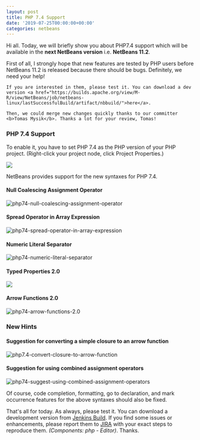 ```yaml
---
layout: post
title: PHP 7.4 Support
date: '2019-07-25T00:00:00+00:00'
categories: netbeans
---
```

<p>
    Hi all. Today, we will briefly show you about PHP7.4 support which will be available in the <b>next NetBeans version</b> i.e. <b>NetBeans 11.2</b>.
</p>
<p>
    First of all, I strongly hope that new features are tested by PHP users before NetBeans 11.2 is released because there should be bugs.
    Definitely, we need your help!

    If you are interested in them, please test it. You can download a dev version <a href="https://builds.apache.org/view/M-R/view/NetBeans/job/netbeans-linux/lastSuccessfulBuild/artifact/nbbuild/">here</a>.

    Then, we could merge new changes quickly thanks to our committer <b>Tomas Mysik</b>. Thanks a lot for your review, Tomas!
</p>
<h3>PHP 7.4 Support</h3>
<p>
    To enable it, you have to set PHP 7.4 as the PHP version of your PHP project. (Right-click your project node, click Project Properties.)
</p>
<img src="https://cwiki.apache.org/confluence/download/attachments/120737486/nb112-php74-project-properties.png"/>
<p>
    NetBeans provides support for the new syntaxes for PHP 7.4.
</p>

<h4>Null Coalescing Assignment Operator</h4>
<img src="https://cwiki.apache.org/confluence/download/attachments/120737486/nb112-php74-null-coalescing-assignment-operator.png" alt="php74-null-coalescing-assignment-operator"/>
<h4>Spread Operator in Array Expression</h4>
<img src="https://cwiki.apache.org/confluence/download/attachments/120737486/nb112-php74-spread-operator-in-array-expression.png" alt="php74-spread-operator-in-array-expression"/>
<h4>Numeric Literal Separator</h4>
<img src="https://cwiki.apache.org/confluence/download/attachments/120737486/nb112-php74-numeric-literal-separator.png" alt="php74-numeric-literal-separator"/>
<h4>Typed Properties 2.0</h4>
<img src="https://cwiki.apache.org/confluence/download/attachments/120737486/nb112-php74-typed-properties-2.0.png"/>
<h4>Arrow Functions 2.0</h4>
<img src="https://cwiki.apache.org/confluence/download/attachments/120737486/nb112-php74-arrow-functions-2.0.png" alt="php74-arrow-functions-2.0"/>

<h3>New Hints</h3>
<h4>Suggestion for converting a simple closure to an arrow function</h4>
<img src="https://cwiki.apache.org/confluence/download/attachments/120737486/nb112-php74-convert-closure-to-arrow-function.gif" alt="php7.4-convert-closure-to-arrow-function"/>
<h4>Suggestion for using combined assignment operators</h4>
<img src="https://cwiki.apache.org/confluence/download/attachments/120737486/nb112-php74-suggest-using-combined-assignment-operators.gif" alt="php74-suggest-using-combined-assignment-operators"/>
<p>
    Of course, code completion, formatting, go to declaration, and mark occurrence features for the above syntaxes should also be fixed.
</p>
<p>
    That's all for today. As always, please test it. You can download a development version from 
    <a href="https://builds.apache.org/view/M-R/view/NetBeans/job/netbeans-linux/lastSuccessfulBuild/artifact/nbbuild/">Jenkins Build</a>.
    If you find some issues or enhancements, please report them to <a href="https://issues.apache.org/jira/projects/NETBEANS/issues">JIRA</a> with your exact steps to reproduce them.
    <i>(Components: php - Editor)</i>. Thanks.
</p>
